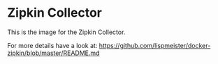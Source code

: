 # Zipkin Collector

This is the image for the Zipkin Collector.

For more details have a look at:
<https://github.com/lispmeister/docker-zipkin/blob/master/README.md>
